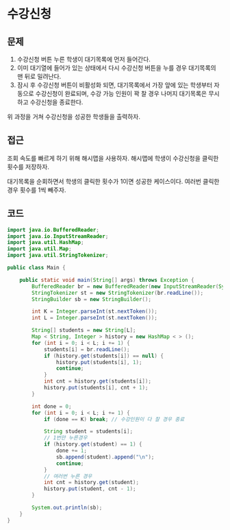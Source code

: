 # 수강신청

## 문제
1. 수강신청 버튼 누른 학생이 대기목록에 먼저 들어간다.
2. 이미 대기열에 들어가 있는 상태에서 다시 수강신청 버튼을 누를 경우 대기목록의 맨 뒤로 밀려난다.
3. 잠시 후 수강신청 버튼이 비활성화 되면, 대기목록에서 가장 앞에 있는 학생부터 자동으로 수강신청이 완료되며, 수강 가능 인원이 꽉 찰 경우 나머지 대기목록은 무시하고 수강신청을 종료한다.

위 과정을 거쳐 수강신청을 성공한 학생들을 출력하자.

## 접근
조회 속도를 빠르게 하기 위해 해시맵을 사용하자.
해시맵에 학생이 수강신청을 클릭한 횟수를 저장하자.

대기목록을 순회하면서 학생의 클릭한 횟수가 1이면 성공한 케이스이다.
여러번 클릭한 경우 횟수를 1씩 빼주자.

## 코드
```java
import java.io.BufferedReader;
import java.io.InputStreamReader;
import java.util.HashMap;
import java.util.Map;
import java.util.StringTokenizer;

public class Main {

    public static void main(String[] args) throws Exception {
        BufferedReader br = new BufferedReader(new InputStreamReader(System.in));
        StringTokenizer st = new StringTokenizer(br.readLine());
        StringBuilder sb = new StringBuilder();

        int K = Integer.parseInt(st.nextToken());
        int L = Integer.parseInt(st.nextToken());

        String[] students = new String[L];
        Map < String, Integer > history = new HashMap < > ();
        for (int i = 0; i < L; i += 1) {
            students[i] = br.readLine();
            if (history.get(students[i]) == null) {
                history.put(students[i], 1);
                continue;
            }
            int cnt = history.get(students[i]);
            history.put(students[i], cnt + 1);
        }

        int done = 0;
        for (int i = 0; i < L; i += 1) {
            if (done == K) break; // 수강인원이 다 찰 경우 종료

            String student = students[i];
            // 1번만 누른경우
            if (history.get(student) == 1) {
                done += 1;
                sb.append(student).append("\n");
                continue;
            }
            // 여러번 누른 경우
            int cnt = history.get(student);
            history.put(student, cnt - 1);
        }

        System.out.println(sb);
    }
}
```

